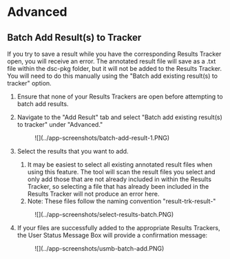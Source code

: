 # Advanced
## Batch Add Result(s) to Tracker

If you try to save a result while you have the corresponding Results Tracker open, you will receive an error. The annotated result file will save as a .txt file within the dsc-pkg folder, but it will not be added to the Results Tracker. You will need to do this manually using the "Batch add existing result(s) to tracker" option.

1. Ensure that none of your Results Trackers are open before attempting to batch add results.
1. Navigate to the "Add Result" tab and select "Batch add existing result(s) to tracker" under "Advanced."

    <figure markdown>
        ![](../app-screenshots/batch-add-result-1.PNG)
        <figcaption></figcaption>
    </figure>

3. Select the results that you want to add.
    1. It may be easiest to select all existing annotated result files when using this feature. The tool will scan the result files you select and only add those that are not already included in within the Results Tracker, so selecting a file that has already been included in the Results Tracker will not produce an error here.
    2. Note: These files follow the naming convention "result-trk-result-"

    <figure markdown>
        ![](../app-screenshots/select-results-batch.PNG)
        <figcaption></figcaption>
    </figure>

4. If your files are successfully added to the appropriate Results Trackers, the User Status Message Box will provide a confirmation message:

    <figure markdown>
        ![](../app-screenshots/usmb-batch-add.PNG)
        <figcaption></figcaption>
    </figure>